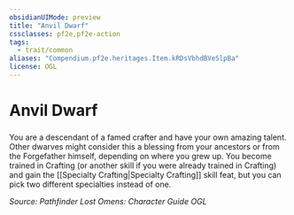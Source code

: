 ```yaml
---
obsidianUIMode: preview
title: "Anvil Dwarf"
cssclasses: pf2e,pf2e-action
tags:
  - trait/common
aliases: "Compendium.pf2e.heritages.Item.kRDsVbhdBVeSlpBa"
license: OGL
---
```

# Anvil Dwarf

### 






You are a descendant of a famed crafter and have your own amazing talent. Other dwarves might consider this a blessing from your ancestors or from the Forgefather himself, depending on where you grew up. You become trained in Crafting (or another skill if you were already trained in Crafting) and gain the [[Specialty Crafting|Specialty Crafting]] skill feat, but you can pick two different specialties instead of one.

*Source: Pathfinder Lost Omens: Character Guide*
*OGL*